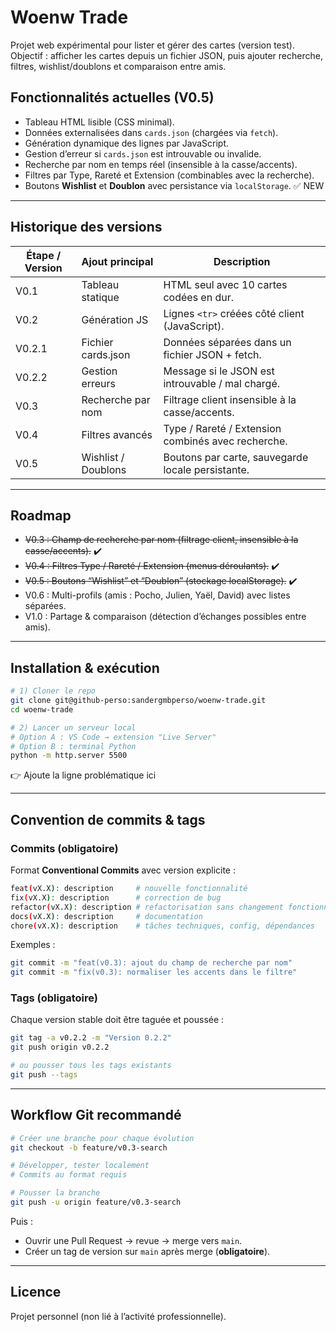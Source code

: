 # Woenw Trade

Projet web expérimental pour lister et gérer des cartes (version test).  
Objectif : afficher les cartes depuis un fichier JSON, puis ajouter recherche, filtres, wishlist/doublons et comparaison entre amis.  

## Fonctionnalités actuelles (V0.5)

- Tableau HTML lisible (CSS minimal).  
- Données externalisées dans `cards.json` (chargées via `fetch`).  
- Génération dynamique des lignes par JavaScript.  
- Gestion d’erreur si `cards.json` est introuvable ou invalide.  
- Recherche par nom en temps réel (insensible à la casse/accents).  
- Filtres par Type, Rareté et Extension (combinables avec la recherche).  
- Boutons **Wishlist** et **Doublon** avec persistance via `localStorage`. ✅ NEW

---

## Historique des versions

| Étape / Version | Ajout principal      | Description                                     |
|-----------------|----------------------|-------------------------------------------------|
| V0.1            | Tableau statique     | HTML seul avec 10 cartes codées en dur.         |
| V0.2            | Génération JS        | Lignes `<tr>` créées côté client (JavaScript).  |
| V0.2.1          | Fichier cards.json   | Données séparées dans un fichier JSON + fetch.  |
| V0.2.2          | Gestion erreurs      | Message si le JSON est introuvable / mal chargé.|
| V0.3            | Recherche par nom    | Filtrage client insensible à la casse/accents.  |
| V0.4            | Filtres avancés      | Type / Rareté / Extension combinés avec recherche. |
| V0.5            | Wishlist / Doublons | Boutons par carte, sauvegarde locale persistante. |

---

## Roadmap

- ~~V0.3 : Champ de recherche par nom (filtrage client, insensible à la casse/accents).~~ ✔️  
- ~~V0.4 : Filtres Type / Rareté / Extension (menus déroulants).~~ ✔️  
- ~~V0.5 : Boutons “Wishlist” et “Doublon” (stockage localStorage).~~ ✔️  
- V0.6 : Multi-profils (amis : Pocho, Julien, Yaël, David) avec listes séparées.  
- V1.0 : Partage & comparaison (détection d’échanges possibles entre amis).  

---

## Installation & exécution

```bash
# 1) Cloner le repo
git clone git@github-perso:sandergmbperso/woenw-trade.git
cd woenw-trade

# 2) Lancer un serveur local
# Option A : VS Code → extension "Live Server"
# Option B : terminal Python
python -m http.server 5500
```

👉 Ajoute la ligne problématique ici  

---

## Convention de commits & tags

### Commits (obligatoire)

Format **Conventional Commits** avec version explicite :  

```bash
feat(vX.X): description     # nouvelle fonctionnalité
fix(vX.X): description      # correction de bug
refactor(vX.X): description # refactorisation sans changement fonctionnel
docs(vX.X): description     # documentation
chore(vX.X): description    # tâches techniques, config, dépendances
```

Exemples :  

```bash
git commit -m "feat(v0.3): ajout du champ de recherche par nom"
git commit -m "fix(v0.3): normaliser les accents dans le filtre"
```

### Tags (obligatoire)

Chaque version stable doit être taguée et poussée :  

```bash
git tag -a v0.2.2 -m "Version 0.2.2"
git push origin v0.2.2

# ou pousser tous les tags existants
git push --tags
```

---

## Workflow Git recommandé

```bash
# Créer une branche pour chaque évolution
git checkout -b feature/v0.3-search

# Développer, tester localement
# Commits au format requis

# Pousser la branche
git push -u origin feature/v0.3-search
```

Puis :  

- Ouvrir une Pull Request → revue → merge vers `main`.  
- Créer un tag de version sur `main` après merge (**obligatoire**).  

---

## Licence

Projet personnel (non lié à l’activité professionnelle).  
